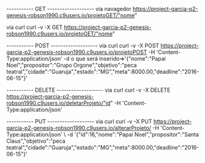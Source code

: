 ----------- GET -------------------
via navagedor
https://project-garcia-p2-genesis-robson1990.c9users.io/projetoGET/"nome"

via curl
curl -v -X GET https://project-garcia-p2-genesis-robson1990.c9users.io/projetoGET/"nome"

----------- POST -------------------
via curl
curl -v -X POST https://project-garcia-p2-genesis-robson1990.c9users.io/projetoPOST -H 'Content-Type:application/json' -d o que será inserido=>'{"nome":"Papai Noel","propositor":"Grupo Orgone","objetivo":"peca teatral","cidade":"Guaruja","estado":"MG","meta":8000.00,"deadline":"2016-06-15"}'

----------- DELETE -------------------
via curl
curl -v -X DELETE https://project-garcia-p2-genesis-robson1990.c9users.io/deletarProjeto/"id" -H 'Content-Type:application/json'

----------- PUT -------------------
via curl
curl -v -X PUT https://project-garcia-p2-genesis-robson1990.c9users.io/alterarProjeto/ -H 'Content-Type:application/json' \ -d '{"id":16,"nome":"Papai Noel","propositor":"Santa Claus","objetivo":"peca teatral","cidade":"Guaruja","estado":"MG","meta":8000.00,"deadline":"2016-06-15"}'
